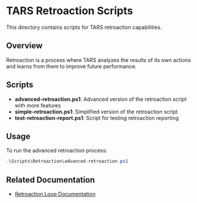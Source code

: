 # TARS Retroaction Scripts

This directory contains scripts for TARS retroaction capabilities.

## Overview

Retroaction is a process where TARS analyzes the results of its own actions and learns from them to improve future performance.

## Scripts

- **advanced-retroaction.ps1**: Advanced version of the retroaction script with more features
- **simple-retroaction.ps1**: Simplified version of the retroaction script
- **test-retroaction-report.ps1**: Script for testing retroaction reporting

## Usage

To run the advanced retroaction process:

```powershell
.\Scripts\Retroaction\advanced-retroaction.ps1
```

## Related Documentation

- [Retroaction Loop Documentation](../docs/features/retroaction-loop.md)
